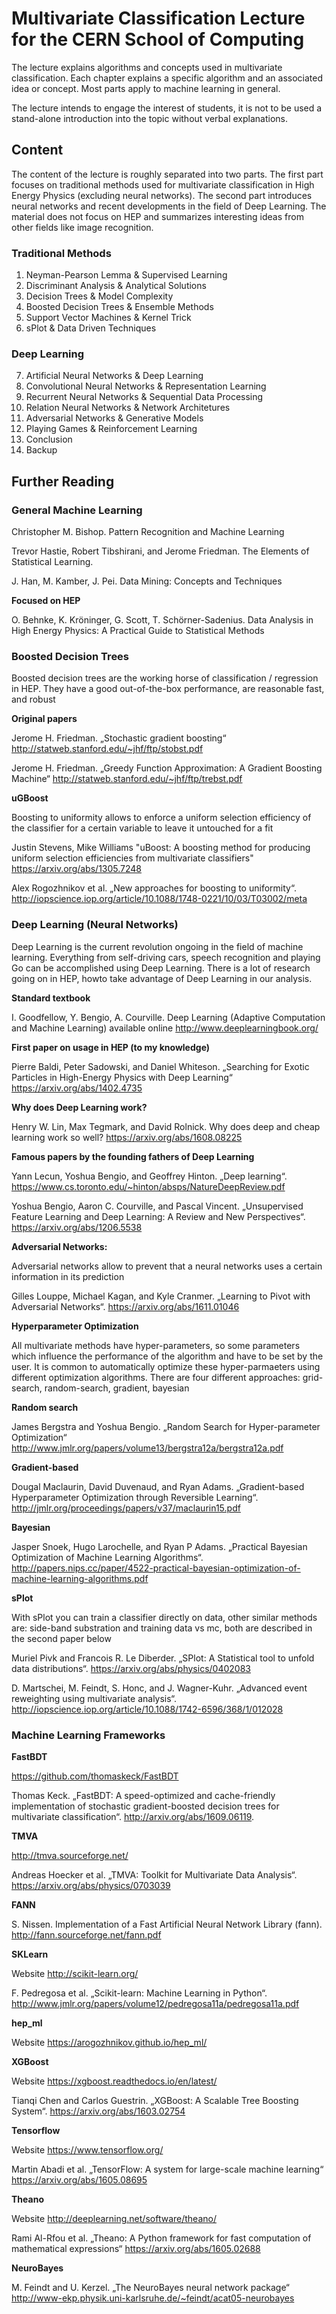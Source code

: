 # Multivariate Classification Lecture for the CERN School of Computing

The lecture explains algorithms and concepts used in multivariate classification.
Each chapter explains a specific algorithm and an associated idea or concept.
Most parts apply to machine learning in general.

The lecture intends to engage the interest of students, it is not to be used a stand-alone
introduction into the topic without verbal explanations.

## Content
The content of the lecture is roughly separated into two parts.
The first part focuses on traditional methods used for multivariate classification
in High Energy Physics (excluding neural networks).
The second part introduces neural networks and recent developments
in the field of Deep Learning. The material does not focus on HEP and
summarizes interesting ideas from other fields like image recognition.

### Traditional Methods
  1. Neyman-Pearson Lemma & Supervised Learning
  2. Discriminant Analysis & Analytical Solutions
  3. Decision Trees & Model Complexity
  4. Boosted Decision Trees & Ensemble Methods
  5. Support Vector Machines & Kernel Trick
  6. sPlot & Data Driven Techniques

### Deep Learning
  7. Artificial Neural Networks & Deep Learning
  8. Convolutional Neural Networks & Representation Learning
  9. Recurrent Neural Networks & Sequential Data Processing
  10. Relation Neural Networks & Network Architetures
  11. Adversarial Networks & Generative Models
  12. Playing Games & Reinforcement Learning
  13. Conclusion
  14. Backup


## Further Reading

### General Machine Learning 

Christopher M. Bishop. Pattern Recognition and Machine Learning

Trevor Hastie, Robert Tibshirani, and Jerome Friedman. The Elements of Statistical Learning.

J. Han, M. Kamber, J. Pei. Data Mining: Concepts and Techniques 

**Focused on HEP**

O. Behnke, K. Kröninger, G. Scott, T. Schörner-Sadenius. Data Analysis in High Energy Physics: A Practical Guide to Statistical Methods

### Boosted Decision Trees

Boosted decision trees are the working horse of classification / regression in HEP. They have a good out-of-the-box performance, are reasonable fast, and robust

**Original papers**

Jerome H. Friedman. „Stochastic gradient boosting“ http://statweb.stanford.edu/~jhf/ftp/stobst.pdf

Jerome H. Friedman. „Greedy Function Approximation: A Gradient Boosting Machine“ http://statweb.stanford.edu/~jhf/ftp/trebst.pdf

**uGBoost**

Boosting to uniformity allows to enforce a uniform selection efficiency of the classifier for a certain variable to leave it untouched for a fit

Justin Stevens, Mike Williams "uBoost: A boosting method for producing uniform selection efficiencies from multivariate classifiers" https://arxiv.org/abs/1305.7248

Alex Rogozhnikov et al. „New approaches for boosting to uniformity“. http://iopscience.iop.org/article/10.1088/1748-0221/10/03/T03002/meta

### Deep Learning (Neural Networks)

Deep Learning is the current revolution ongoing in the field of machine learning. Everything from self-driving cars, speech recognition and playing Go can be accomplished using Deep Learning. There is a lot of research going on in HEP, howto take advantage of Deep Learning in our analysis. 

**Standard textbook**

I. Goodfellow, Y. Bengio, A. Courville. Deep Learning (Adaptive Computation and Machine Learning) available online http://www.deeplearningbook.org/

**First paper on usage in HEP (to my knowledge)**

Pierre Baldi, Peter Sadowski, and Daniel Whiteson. „Searching for Exotic Particles in High-Energy Physics with Deep Learning“ https://arxiv.org/abs/1402.4735

**Why does Deep Learning work?**

Henry W. Lin, Max Tegmark, and David Rolnick. Why does deep and cheap learning work so well? https://arxiv.org/abs/1608.08225

**Famous papers by the founding fathers of Deep Learning**

Yann Lecun, Yoshua Bengio, and Geoffrey Hinton. „Deep learning“. https://www.cs.toronto.edu/~hinton/absps/NatureDeepReview.pdf

Yoshua Bengio, Aaron C. Courville, and Pascal Vincent. „Unsupervised Feature Learning and Deep Learning: A Review and New Perspectives“. https://arxiv.org/abs/1206.5538

**Adversarial Networks:**

Adversarial networks allow to prevent that a neural networks uses a certain information in its prediction

Gilles Louppe, Michael Kagan, and Kyle Cranmer. „Learning to Pivot with Adversarial Networks“. https://arxiv.org/abs/1611.01046

**Hyperparameter Optimization**

All multivariate methods have hyper-parameters, so some parameters which influence the performance of the algorithm and have to be set by the user. It is common to automatically optimize these hyper-parmaeters using different optimization algorithms. There are four different approaches: grid-search, random-search, gradient, bayesian

**Random search**

James Bergstra and Yoshua Bengio. „Random Search for Hyper-parameter Optimization“ http://www.jmlr.org/papers/volume13/bergstra12a/bergstra12a.pdf

**Gradient-based**

Dougal Maclaurin, David Duvenaud, and Ryan Adams. „Gradient-based Hyperparameter Optimization through Reversible Learning“. http://jmlr.org/proceedings/papers/v37/maclaurin15.pdf

**Bayesian**

Jasper Snoek, Hugo Larochelle, and Ryan P Adams. „Practical Bayesian Optimization of Machine Learning Algorithms“.  http://papers.nips.cc/paper/4522-practical-bayesian-optimization-of-machine-learning-algorithms.pdf

**sPlot**

With sPlot you can train a classifier directly on data, other similar methods are: side-band substration and training data vs mc, both are described in the second paper below

Muriel Pivk and Francois R. Le Diberder. „SPlot: A Statistical tool to unfold data distributions“. https://arxiv.org/abs/physics/0402083

D. Martschei, M. Feindt, S. Honc, and J. Wagner-Kuhr. „Advanced event reweighting using multivariate analysis“. http://iopscience.iop.org/article/10.1088/1742-6596/368/1/012028

### Machine Learning Frameworks


**FastBDT**

https://github.com/thomaskeck/FastBDT

Thomas Keck. „FastBDT: A speed-optimized and cache-friendly implementation of stochastic gradient-boosted decision trees for multivariate classification“. http://arxiv.org/abs/1609.06119.

**TMVA**

http://tmva.sourceforge.net/

Andreas Hoecker et al. „TMVA: Toolkit for Multivariate Data Analysis“. https://arxiv.org/abs/physics/0703039

**FANN**

S. Nissen. Implementation of a Fast Artificial Neural Network Library (fann). http://fann.sourceforge.net/fann.pdf

**SKLearn**

Website http://scikit-learn.org/

F. Pedregosa et al. „Scikit-learn: Machine Learning in Python“. http://www.jmlr.org/papers/volume12/pedregosa11a/pedregosa11a.pdf

**hep_ml**

Website https://arogozhnikov.github.io/hep_ml/

**XGBoost**

Website https://xgboost.readthedocs.io/en/latest/

Tianqi Chen and Carlos Guestrin. „XGBoost: A Scalable Tree Boosting System“. https://arxiv.org/abs/1603.02754

**Tensorflow**

Website https://www.tensorflow.org/

Martin Abadi et al. „TensorFlow: A system for large-scale machine learning“ https://arxiv.org/abs/1605.08695

**Theano**

Website http://deeplearning.net/software/theano/

Rami Al-Rfou et al. „Theano: A Python framework for fast computation of mathematical expressions“ https://arxiv.org/abs/1605.02688

**NeuroBayes**

M. Feindt and U. Kerzel. „The NeuroBayes neural network package“ http://www-ekp.physik.uni-karlsruhe.de/~feindt/acat05-neurobayes
